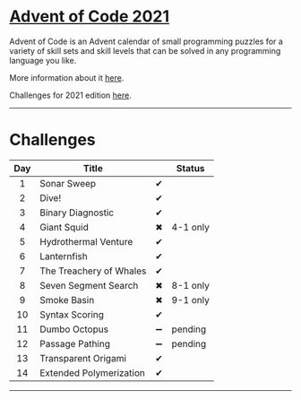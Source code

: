 # [Advent of Code 2021](https://adventofcode.com/2021)

Advent of Code is an Advent calendar of small programming puzzles for a variety of skill sets and skill levels that can be solved in any programming language you like.

More information about it [here](https://adventofcode.com/2021/about).

Challenges for 2021 edition [here](https://adventofcode.com/2021).

---
# Challenges

|Day|Title| | Status
|:---:|---|:---:|---
|1|Sonar Sweep|✔
|2|Dive!|✔
|3|Binary Diagnostic|✔
|4|Giant Squid|✖| 4-1 only
|5|Hydrothermal Venture|✔
|6|Lanternfish|✔
|7|The Treachery of Whales|✔
|8|Seven Segment Search|✖| 8-1 only
|9|Smoke Basin|✖| 9-1 only
|10|Syntax Scoring|✔
|11|Dumbo Octopus|➖|pending
|12|Passage Pathing|➖|pending
|13|Transparent Origami|✔
|14|Extended Polymerization|✔
---